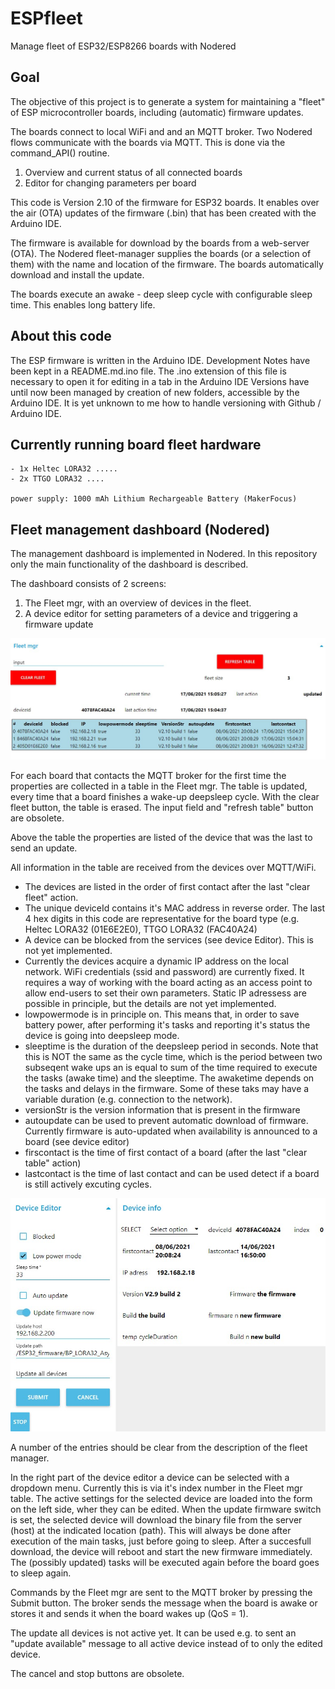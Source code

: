 # ESPfleet
 Manage fleet of ESP32/ESP8266 boards with Nodered
 
## Goal
 
The objective of this project is to generate a system for maintaining a "fleet" of ESP microcontroller boards, including (automatic) firmware updates.
 
The boards connect to local WiFi and and an MQTT broker. 
Two Nodered flows communicate with the boards via MQTT. This is done via the command_API() routine.

1. Overview and current status of all connected boards
2. Editor for changing parameters per board
 
This code is Version 2.10 of the firmware for ESP32 boards. It enables over the air (OTA) updates of the
firmware (.bin) that has been created with the Arduino IDE.

The firmware is available for download by the boards from a web-server (OTA). The Nodered fleet-manager 
supplies the boards (or a selection of them) with the name and location of the firmware. The boards automatically
download and install the update.

The boards execute an awake - deep sleep cycle with configurable sleep time. This enables long battery life. 
 
## About this code 

The ESP firmware is written in the Arduino IDE. Development Notes have been kept in a README.md.ino file.
The .ino extension of this file is necessary to open it for editing in a tab in the Arduino IDE 
Versions have until now been managed by creation of new folders, accessible by the Arduino IDE. It is yet
unknown to me how to handle versioning with Github / Arduino IDE.
 
## Currently running board fleet hardware

    - 1x Heltec LORA32 .....
    - 2x TTGO LORA32 ....
    
    power supply: 1000 mAh Lithium Rechargeable Battery (MakerFocus)
    
## Fleet management dashboard (Nodered)

The management dashboard is implemented in Nodered. In this repository only the main functionality of the dashboard is described. 

The dashboard consists of 2 screens:

1. The Fleet mgr, with an overview of devices in the fleet.
2. A device editor for setting parameters of a device and triggering a firmware update


![alt text](https://github.com/goofy2k/ESPfleet/blob/main/media/Screenshot_Fleet_Mgr.jpg?raw=true)

For each board that contacts the MQTT broker for the first time the properties are collected in a table in the Fleet mgr. The table is updated, every time that a board finishes a wake-up deepsleep cycle.  With the clear fleet button, the table is erased. The input field and  "refresh table" button are obsolete.

Above the table the properties are listed of the device that was the last to send an update.

All information in the table are received from the devices over MQTT/WiFi.

- The devices are listed in the order of first contact after the last "clear fleet" action.
- The unique deviceId contains it's MAC address in reverse order. The last 4 hex digits in this code are representative for the board type (e.g. Heltec LORA32 (01E6E2E0), TTGO LORA32 (FAC40A24)
- A device can be blocked from the services (see device Editor). This is not yet implemented. 
- Currently the devices acquire a dynamic IP address on the local network. WiFi credentials (ssid and password) are currently fixed. It requires a way of working with the board acting as an access point to allow end-users to set their own parameters. Static IP adressess are possible in principle, but the details are not yet implemented. 
- lowpowermode is in principle on. This means that, in order to save battery power, after performing it's tasks and reporting it's status the device is going into deepsleep mode.
- sleeptime is the duration of the deepsleep period in seconds. Note that this is NOT the same as the cycle time, which is the period between two subseqent wake ups an is equal to sum of the time required to execute the tasks (awake time) and the sleeptime. The awaketime depends on the tasks and delays in the firmware. Some of these taks may have a variable duration (e.g. connection to the network).  
-  versionStr is the version information that is present in the firmware
-  autoupdate can be used to prevent automatic download of firmware. Currently firmware is auto-updated when availability is announced to a board (see device editor)
-  firscontact is the time of first contact of a board (after the last "clear table" action) 
-  lastcontact is the time of last contact and can be used detect if a board is still actively excuting cycles.


![alt text](https://github.com/goofy2k/ESPfleet/blob/main/media/Screenshot_Device_Editor.jpg?raw=true)

A number of the entries should be clear from the description of the fleet manager.

In the right part of the device editor a device can be selected with a dropdown menu. Currently this is via it's index number in the Fleet mgr table. The active settings for the selected device are loaded into the form on the left side, wher they can be edited. 
When the update firmware switch is set, the selected device will download the binary file from the server (host) at the indicated location (path). This will always be done after execution of the main tasks, just before going to sleep. After a succesfull download, the device will reboot and start the new firmware immediately. The (possibly updated) tasks will be executed again before the board goes to sleep again. 

Commands by the Fleet mgr are sent to the MQTT broker by pressing the Submit button. The broker sends the message when the board is awake or stores it and sends it when the board wakes up (QoS = 1). 

The update all devices is not active yet. It can be used e.g. to sent an "update available" message to all active device instead of to only the edited device.

The cancel and stop buttons are obsolete.
